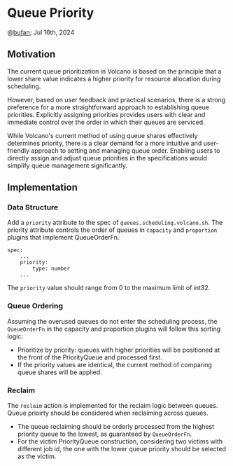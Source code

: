 # Queue Priority

@[bufan](https://github.com/TaiPark); Jul 16th, 2024

## Motivation

The current queue prioritization in Volcano is based on the principle that a lower share value indicates a higher priority for resource allocation during scheduling.

However, based on user feedback and practical scenarios, there is a strong preference for a more straightforward approach to establishing queue priorities. Explicitly assigning priorities provides users with clear and immediate control over the order in which their queues are serviced.

While Volcano's current method of using queue shares effectively determines priority, there is a clear demand for a more intuitive and user-friendly approach to setting and managing queue order. Enabling users to directly assign and adjust queue priorities in the specifications would simplify queue management significantly.

## Implementation

### Data Structure

Add a `priority` attribute to the spec of `queues.scheduling.volcano.sh`. The priority attribute controls the order of queues in `capacity` and `proportion` plugins that implement QueueOrderFn.
```
spec:
    ...
    priority:
        type: number
    ...
```
The `priority` value should range from 0 to the maximum limit of int32.

### Queue Ordering

Assuming the overused queues do not enter the scheduling process, the `QueueOrderFn` in the capacity and proportion plugins will follow this sorting logic:
- Prioritize by priority: queues with higher priorities will be positioned at the front of the PriorityQueue and processed first.
- If the priority values are identical, the current method of comparing queue shares will be applied.

### Reclaim

The `reclaim` action is implemented for the reclaim logic between queues. Queue prioirty should be considered when reclaiming across queues.
- The queue reclaiming should be orderly processed from the highest priority queue to the lowest, as guaranteed by `QueueOrderFn`.
- For the victim PriorityQueue construction, considering two victims with different job id, the one with the lower queue priority should be selected as the victim.
